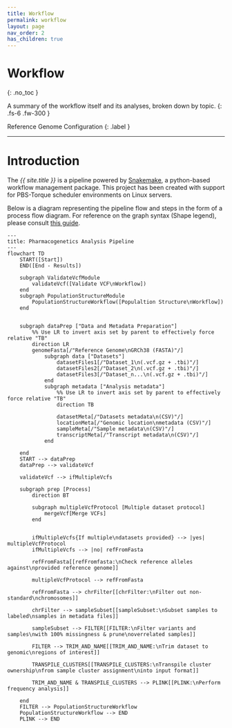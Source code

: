```yaml
---
title: Workflow
permalink: workflow
layout: page
nav_order: 2
has_children: true
---
```


# Workflow
{: .no_toc }

A summary of the workflow itself and its analyses, broken down by topic.
{: .fs-6 .fw-300 }

Reference Genome Configuration
{: .label }

---

# Introduction
The <i>{{ site.title }}</i> is a pipeline powered by <a href="https://snakemake.readthedocs.io/" target="_blank">Snakemake</a>, a python-based workflow management package. This project has been created with support for PBS-Torque scheduler environments on Linux servers.

Below is a diagram representing the pipeline flow and steps in the form of a process flow diagram. For reference on the graph syntax (Shape legend), please consult [this guide](https://www.bbc.co.uk/bitesize/guides/znv3rwx/revision/2).

```mermaid
---
title: Pharmacogenetics Analysis Pipeline
---
flowchart TD
    START([Start])
    END([End - Results])

    subgraph ValidateVcfModule
        validateVcf([Validate VCF\nWorkflow])
    end
    subgraph PopulationStructureModule
        PopulationStructureWorkflow([Populaltion Structure\nWorkflow])
    end


    subgraph dataPrep ["Data and Metadata Preparation"]
        %% Use LR to invert axis set by parent to effectively force relative "TB"
        direction LR
        genomeFasta[/"Reference Genome\nGRCh38 (FASTA)"/]
            subgraph data ["Datasets"]
                datasetFiles1[/"Dataset_1\n(.vcf.gz + .tbi)"/]
                datasetFiles2[/"Dataset_2\n(.vcf.gz + .tbi)"/]
                datasetFiles3[/"Dataset_n...\n(.vcf.gz + .tbi)"/]
            end
            subgraph metadata ["Analysis metadata"]
                %% Use LR to invert axis set by parent to effectively force relative "TB"
                direction TB

                datasetMeta[/"Datasets metadata\n(CSV)"/]
                locationMeta[/"Genomic location\nmetadata (CSV)"/]
                sampleMeta[/"Sample metadata\n(CSV)"/]
                transcriptMeta[/"Transcript metadata\n(CSV)"/]
            end

    end
    START --> dataPrep
    dataPrep --> validateVcf

    validateVcf --> ifMultipleVcfs

    subgraph prep [Process]
        direction BT

        subgraph multipleVcfProtocol [Multiple dataset protocol]
            mergeVcf[Merge VCFs]
        end


        ifMultipleVcfs{If multiple\ndatasets provided} --> |yes| multipleVcfProtocol
        ifMultipleVcfs --> |no| refFromFasta

        refFromFasta[[refFromfasta:\nCheck reference alleles against\nprovided reference genome]]
        
        multipleVcfProtocol --> refFromFasta

        refFromFasta --> chrFilter[[chrFilter:\nFilter out non-standard\nchromosomes]]

        chrFilter --> sampleSubset[[sampleSubset:\nSubset samples to labeled\nsamples in metadata files]]
        
        sampleSubset --> FILTER[[FILTER:\nFilter variants and samples\nwith 100% missingness & prune\noverrelated samples]]

        FILTER --> TRIM_AND_NAME[[TRIM_AND_NAME:\nTrim dataset to genomic\nregions of interest]]

        TRANSPILE_CLUSTERS[[TRANSPILE_CLUSTERS:\nTranspile cluster ownership\nfrom sample cluster assignment\ninto input format]]

        TRIM_AND_NAME & TRANSPILE_CLUSTERS --> PLINK[[PLINK:\nPerform frequency analysis]]
 
    end 
    FILTER --> PopulationStructureWorkflow
    PopulationStructureWorkflow --> END
    PLINK --> END
```